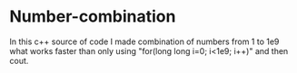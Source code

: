 # Number-combination
In this c++ source of code I made combination of numbers from 1 to 1e9 what works faster than only using "for(long long i=0; i&lt;1e9; i++)" and then cout. 
